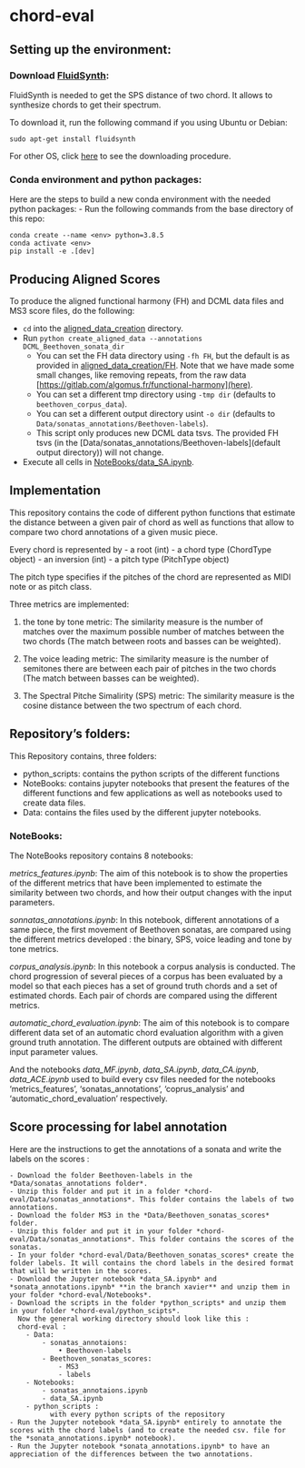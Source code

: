 # chord-eval

## Setting up the environment:

### Download [FluidSynth](https://www.fluidsynth.org):

FluidSynth is needed to get the SPS distance of two chord. It allows to synthesize chords to get their spectrum.

To download it, run the following command if you using Ubuntu or Debian:

```
sudo apt-get install fluidsynth
```

For other OS, click [here](https://github.com/FluidSynth/fluidsynth/wiki/Download) to see the downloading procedure.

### Conda environment and python packages:

Here are the steps to build a new conda environment with the needed python packages:
    - Run the following commands from the base directory of this repo:
	
```
conda create --name <env> python=3.8.5
conda activate <env>
pip install -e .[dev]
```

## Producing Aligned Scores
To produce the aligned functional harmony (FH) and DCML data files and MS3 score files, do the following:

- `cd` into the [aligned_data_creation](aligned_data_creation) directory.
- Run `python create_aligned_data --annotations DCML_Beethoven_sonata_dir`
  - You can set the FH data directory using `-fh FH`, but the default is as provided in [aligned_data_creation/FH](aligned_data_creation/FH). Note that we have made some small changes, like removing repeats, from the raw data [https://gitlab.com/algomus.fr/functional-harmony](here).
  - You can set a different tmp directory using `-tmp dir` (defaults to `beethoven_corpus_data`).
  - You can set a different output directory usint `-o dir` (defaults to `Data/sonatas_annotations/Beethoven-labels`).
  - This script only produces new DCML data tsvs. The provided FH tsvs (in the [Data/sonatas_annotations/Beethoven-labels](default output directory)) will not change.
- Execute all cells in [NoteBooks/data_SA.ipynb](NoteBooks/data_SA.ipynb).

## Implementation

This repository contains the code of different python functions that estimate the distance between a given pair of chord as well as functions that allow to compare two chord annotations of a given music piece.

Every chord is represented by 
    - a root (int)
    - a chord type (ChordType object)
    - an inversion (int)
    - a pitch type (PitchType object)

The pitch type specifies if the pitches of the chord are represented as MIDI note or as pitch class.

Three metrics are implemented: 

   1. the tone by tone metric: The similarity measure is the number of matches over the maximum possible number of matches between the two chords (The match between roots and basses can be weighted).
       
   2. The voice leading metric: The similarity measure is the number of semitones there are between each pair of pitches in the two chords (The match between basses can be weighted).
       
   3. The Spectral Pitche Simalirity (SPS) metric: The similarity measure is the cosine distance between the two spectrum of each chord. 


## Repository’s folders: 

This Repository contains, three folders:

   - python_scripts: contains the python scripts of the different functions
   - NoteBooks: contains jupyter notebooks that present the features of the different functions and few applications as well as notebooks used to create data files.
   - Data: contains the files used by the different jupyter notebooks.  


### NoteBooks:

The NoteBooks repository contains 8 notebooks:

*metrics_features.ipynb*: The aim of this notebook is to show the properties of the different metrics that have been implemented to estimate the similarity between two chords, and how their output changes with the input parameters.

*sonnatas_annotations.ipynb*: In this notebook, different annotations of a same piece, the first movement of Beethoven sonatas, are compared using the different metrics developed : the binary, SPS, voice leading and tone by tone metrics.

*corpus_analysis.ipynb*: In this notebook a corpus analysis is conducted. The chord progression of several pieces of a corpus has been evaluated by a model so that each pieces has a set of ground truth chords and a set of estimated chords. Each pair of chords are compared using the different metrics.

*automatic_chord_evaluation.ipynb*: The aim of this notebook is to compare different data set of an automatic chord evaluation algorithm with a given ground truth annotation. The different outputs are obtained with different input parameter values.

And the notebooks *data_MF.ipynb*, *data_SA.ipynb*, *data_CA.ipynb*, *data_ACE.ipynb* used to build every csv files needed for the notebooks ‘metrics_features’, ‘sonatas_annotations’, ‘coprus_analysis’ and ‘automatic_chord_evaluation’ respectively.


## Score processing for label annotation

Here are the instructions to get the annotations of a sonata and write the labels on the scores :

    - Download the folder Beethoven-labels in the *Data/sonatas_annotations folder*.
    - Unzip this folder and put it in a folder *chord-eval/Data/sonatas_annotations*. This folder contains the labels of two annotations.
    - Download the folder MS3 in the *Data/Beethoven_sonatas_scores* folder.
    - Unzip this folder and put it in your folder *chord-eval/Data/sonatas_annotations*. This folder contains the scores of the sonatas.
    - In your folder *chord-eval/Data/Beethoven_sonatas_scores* create the folder labels. It will contains the chord labels in the desired format that will be written in the scores.
    - Download the Jupyter notebook *data_SA.ipynb* and *sonata_annotations.ipynb* **in the branch xavier** and unzip them in your folder *chord-eval/Notebooks*.
    - Download the scripts in the folder *python_scripts* and unzip them in your folder *chord-eval/python_scipts*.
      Now the general working directory should look like this :
      chord-eval :
        - Data:	
            - sonatas_annotaions:
                • Beethoven-labels
            - Beethoven_sonatas_scores:
                - MS3
                - labels
        - Notebooks:
            - sonatas_annotaions.ipynb
            - data_SA.ipynb
        - python_scripts :
              with every python scripts of the repository   
    - Run the Jupyter notebook *data_SA.ipynb* entirely to annotate the scores with the chord labels (and to create the needed csv. file for the *sonata_annotations.ipynb* notebook).
    - Run the Jupyter notebook *sonata_annotations.ipynb* to have an appreciation of the differences between the two annotations.
      

                  

